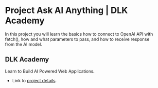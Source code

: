 # Project Ask AI Anything | DLK Academy

In this project you will learn the basics how to connect to OpenAI API with fetch(), how and what parameters to pass, and how to receive response from the AI model.

## DLK Academy

Learn to Build AI Powered Web Applications.

- Link to [project details](https://dlkacademy.com/build/project/openai-api-js).
